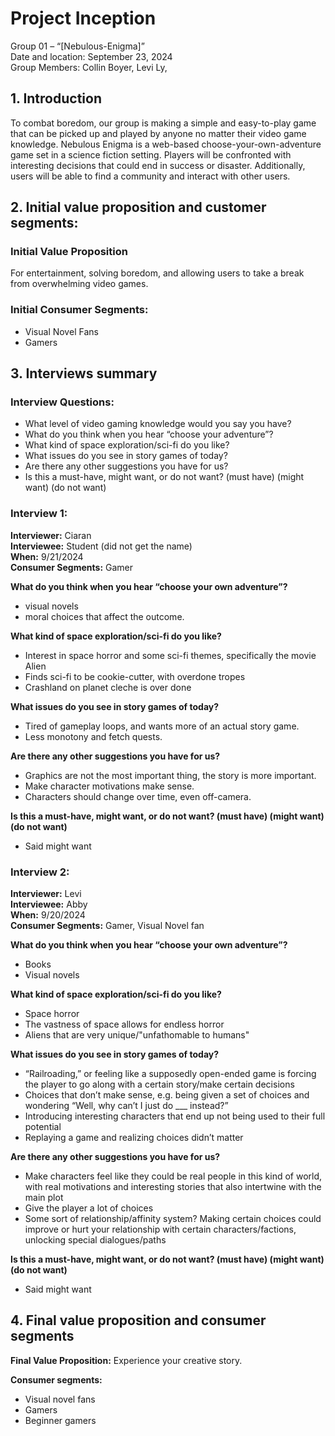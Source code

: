 ﻿# Project Inception

Group 01 – “[Nebulous-Enigma]”\
Date and location: September 23, 2024\
Group Members: Collin Boyer, Levi Ly, 

## 1. Introduction

To combat boredom, our group is making a simple and easy-to-play game that can be picked up and played by anyone no matter their video game knowledge. Nebulous Enigma is a web-based choose-your-own-adventure game set in a science fiction setting.  Players will be confronted with interesting decisions that could end in success or disaster. Additionally, users will be able to find a community and interact with other users.

## 2. Initial value proposition and customer segments: 

### Initial Value Proposition

For entertainment, solving boredom, and allowing users to take a break from overwhelming video games.

### Initial Consumer Segments:
- Visual Novel Fans
- Gamers

## 3. Interviews summary

### Interview Questions:
- What level of video gaming knowledge would you say you have?
- What do you think when you hear “choose your adventure”?
- What kind of space exploration/sci-fi do you like?
- What issues do you see in story games of today?
- Are there any other suggestions you have for us? 
- Is this a must-have, might want, or do not want? (must have) (might want) (do not want)

### Interview 1:

**Interviewer:** Ciaran\
**Interviewee:** Student (did not get the name)\
**When:** 9/21/2024\
**Consumer Segments:** Gamer

**What do you think when you hear “choose your own adventure”?**
- visual novels 
- moral choices that affect the outcome.

**What kind of space exploration/sci-fi do you like?**
- Interest in space horror and some sci-fi themes, specifically the movie Alien
- Finds sci-fi to be cookie-cutter, with overdone tropes
- Crashland on planet cleche is over done

**What issues do you see in story games of today?**
- Tired of gameplay loops, and wants more of an actual story game.
- Less monotony and fetch quests.

**Are there any other suggestions you have for us?**
- Graphics are not the most important thing, the story is more important.
- Make character motivations make sense.
- Characters should change over time, even off-camera.

**Is this a must-have, might want, or do not want? (must have) (might want) (do not want)**
- Said might want


### Interview 2:

**Interviewer:** Levi\
**Interviewee:** Abby\
**When:** 9/20/2024\
**Consumer Segments:** Gamer, Visual Novel fan

**What do you think when you hear “choose your own adventure”?**
- Books
- Visual novels

**What kind of space exploration/sci-fi do you like?**
- Space horror
- The vastness of space allows for endless horror
- Aliens that are very unique/"unfathomable to humans"

**What issues do you see in story games of today?**
- “Railroading,” or feeling like a supposedly open-ended game is forcing the player to go along with a certain story/make certain decisions
- Choices that don’t make sense, e.g. being given a set of choices and wondering “Well, why can’t I just do ___ instead?”
- Introducing interesting characters that end up not being used to their full potential
- Replaying a game and realizing choices didn’t matter

**Are there any other suggestions you have for us?**
- Make characters feel like they could be real people in this kind of world, with real motivations and interesting stories that also intertwine with the main plot
- Give the player a lot of choices
- Some sort of relationship/affinity system? Making certain choices could improve or hurt your relationship with certain characters/factions, unlocking special dialogues/paths

**Is this a must-have, might want, or do not want? (must have) (might want) (do not want)**
- Said might want


## 4. Final value proposition and consumer segments

**Final Value Proposition:**
Experience your creative story.

**Consumer segments:**
- Visual novel fans
- Gamers
- Beginner gamers
